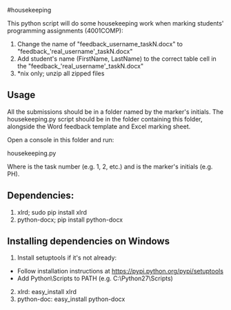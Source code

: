 #housekeeping

This python script will do some housekeeping work when marking students' programming assignments (4001COMP):
 1. Change the name of "feedback_username_taskN.docx" to "feedback_'real_username'_taskN.docx"
 2. Add student's name (FirstName, LastName) to the correct table cell in the "feedback_'real_username'_taskN.docx"
 3. *nix only; unzip all zipped files

## Usage

All the submissions should be in a folder named by the marker's initials. The housekeeping.py script should be in the folder containing this folder, alongside the Word feedback template and Excel marking sheet.

Open a console in this folder and run:

housekeeping.py <task> <initials>

Where <task> is the task number (e.g. 1, 2, etc.) and <initials> is the marker's initials (e.g. PH).

## Dependencies:
 1. xlrd; sudo pip install xlrd
 2. python-docx; pip install python-docx

## Installing dependencies on Windows

 1. Install setuptools if it's not already:
   - Follow installation instructions at https://pypi.python.org/pypi/setuptools
   - Add Python\Scripts to PATH (e.g. C:\Python27\Scripts)

 2. xlrd: easy_install xlrd
 3. python-doc: easy_install python-docx
